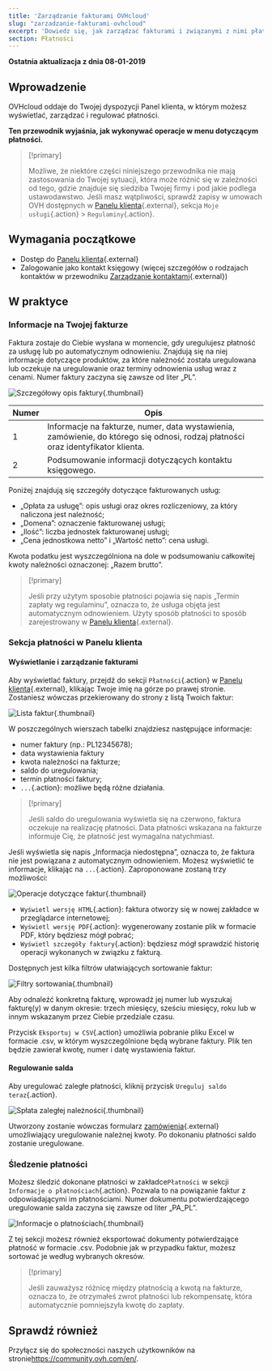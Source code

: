 ```yaml
---
title: 'Zarządzanie fakturami OVHcloud'
slug: "zarzadzanie-fakturami-ovhcloud"
excerpt: 'Dowiedz się, jak zarządzać fakturami i związanymi z nimi płatnościami'
section: Płatności
---
```


**Ostatnia aktualizacja z dnia 08-01-2019**

## Wprowadzenie

OVHcloud oddaje do Twojej dyspozycji Panel klienta, w którym możesz wyświetlać, zarządzać i regulować płatności.

**Ten przewodnik wyjaśnia, jak wykonywać operacje w menu dotyczącym płatności.**

> [!primary]
>
> Możliwe, że niektóre części niniejszego przewodnika nie mają zastosowania do Twojej sytuacji, która może różnić się w zależności od tego, gdzie znajduje się siedziba Twojej firmy i pod jakie podlega ustawodawstwo. Jeśli masz wątpliwości, sprawdź zapisy w umowach OVH dostępnych w [Panelu klienta](https://www.ovh.com/auth/?action=gotomanager){.external}, sekcja `Moje usługi`{.action} > `Regulaminy`{.action}.
>

## Wymagania początkowe

- Dostęp do [Panelu klienta](https://www.ovh.com/auth/?action=gotomanager){.external}
- Zalogowanie jako kontakt księgowy (więcej szczegółów o rodzajach kontaktów w przewodniku [Zarządzanie kontaktami](https://docs.ovh.com/fr/customer/gestion-des-contacts/){.external})


## W praktyce

### Informacje na Twojej fakturze

Faktura zostaje do Ciebie wysłana w momencie, gdy uregulujesz płatność za usługę lub po automatycznym odnowieniu. Znajdują się na niej informacje dotyczące produktów, za które należność została uregulowana lub oczekuje na uregulowanie oraz terminy odnowienia usług wraz z cenami. Numer faktury zaczyna się zawsze od liter „PL”.

![Szczegółowy opis faktury](images/invoice_ovh.png){.thumbnail}

|Numer|Opis |
|---|---|
|1|Informacje na fakturze, numer, data wystawienia, zamówienie, do którego się odnosi, rodzaj płatności oraz identyfikator klienta.|
|2|Podsumowanie informacji dotyczących kontaktu księgowego.|

Poniżej znajdują się szczegóły dotyczące fakturowanych usług:

- „Opłata za usługę”: opis usługi oraz okres rozliczeniowy, za który naliczona jest należność;
- „Domena”: oznaczenie fakturowanej usługi;
- „Ilość”: liczba jednostek fakturowanej usługi; 
- „Cena jednostkowa netto” i „Wartość netto”: cena usługi.

Kwota podatku jest wyszczególniona na dole w podsumowaniu całkowitej kwoty należności oznaczonej: „Razem brutto”.

> [!primary]
>
> Jeśli przy użytym sposobie płatności pojawia się napis „Termin zapłaty wg regulaminu”, oznacza to, że usługa objęta jest automatycznym odnowieniem. Użyty sposób płatności to sposób zarejestrowany w [Panelu klienta](https://www.ovh.com/auth/?action=gotomanager){.external}.
>


### Sekcja płatności w Panelu klienta

#### Wyświetlanie i zarządzanie fakturami

Aby wyświetlać faktury, przejdź do sekcji `Płatności`{.action} w [Panelu klienta](https://www.ovh.com/auth/?action=gotomanager){.external}, klikając Twoje imię na górze po prawej stronie. Zostaniesz wówczas przekierowany do strony z listą Twoich faktur: 

![Lista faktur](images/billing_section.png){.thumbnail}

W poszczególnych wierszach tabelki znajdziesz następujące informacje:

- numer faktury (np.:  PL12345678);
- data wystawienia faktury
- kwota należności na fakturze;
- saldo do uregulowania;
- termin płatności faktury; 
- `...`{.action}\: możliwe będą różne działania.


> [!primary]
>
> Jeśli saldo do uregulowania wyświetla się na czerwono, faktura oczekuje na realizację płatności. Data płatności wskazana na fakturze informuje Cię, że płatność jest wymagalna natychmiast.
>

Jeśli wyświetla się napis „Informacja niedostępna”, oznacza to, że faktura nie jest powiązana z automatycznym odnowieniem. Możesz wyświetlić te informacje, klikając na `...`{.action}. Zaproponowane zostaną trzy możliwości:

![Operacje dotyczące faktur](images/actions_choices.png){.thumbnail}

- `Wyświetl wersję HTML`{.action}\: faktura otworzy się w nowej zakładce w przeglądarce internetowej; 
- `Wyświetl wersję PDF`{.action}\: wygenerowany zostanie plik w formacie PDF, który będziesz mógł pobrać;
- `Wyświetl szczegóły faktury`{.action}\: będziesz mógł sprawdzić historię operacji wykonanych w związku z fakturą. 


Dostępnych jest kilka filtrów ułatwiających sortowanie faktur:

![Filtry sortowania](images/sort_filters.png){.thumbnail}

Aby odnaleźć konkretną fakturę, wprowadź jej numer lub wyszukaj fakturę(y) w danym okresie: trzech miesięcy, sześciu miesięcy, roku lub w innym wskazanym przez Ciebie przedziale czasu. 

Przycisk `Eksportuj w CSV`{.action} umożliwia pobranie pliku Excel w formacie .csv, w którym wyszczególnione będą wybrane faktury. Plik ten będzie zawierał kwotę, numer i datę wystawienia faktur.

#### Regulowanie salda

Aby uregulować zaległe płatności, kliknij przycisk `Ureguluj saldo teraz`{.action}.

![Spłata zaległej należności](images/pay_debt.png){.thumbnail}

Utworzony zostanie wówczas formularz [zamówienia](https://docs.ovh.com/pl/billing/zarzadzanie-zamowieniami-ovh/#zamowienie){.external} umożliwiający uregulowanie należnej kwoty. Po dokonaniu płatności saldo zostanie uregulowane.


### Śledzenie płatności

Możesz śledzić dokonane płatności w zakładce`Płatności` w sekcji `Informacje o płatnościach`{.action}. Pozwala to na powiązanie faktur z odpowiadającymi im płatnościami. Numer dokumentu potwierdzającego uregulowanie salda zaczyna się zawsze od liter „PA_PL”.

![Informacje o płatnościach](images/payment_tracking.png){.thumbnail}

Z tej sekcji możesz również eksportować dokumenty potwierdzające płatność w formacie .csv. Podobnie jak w przypadku faktur, możesz sortować je według wybranych okresów.

> [!primary]
>
> Jeśli zauważysz różnicę między płatnością a kwotą na fakturze, oznacza to, że otrzymałeś zwrot płatności lub rekompensatę, która automatycznie pomniejszyła kwotę do zapłaty.
>


## Sprawdź również

Przyłącz się do społeczności naszych użytkowników na stronie<https://community.ovh.com/en/>.